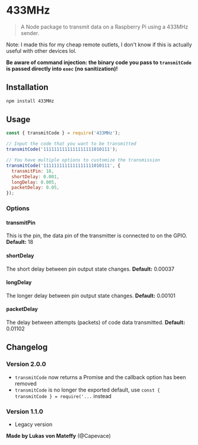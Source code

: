 # 433MHz
> A Node package to transmit data on a Raspberry Pi using a 433MHz sender.

Note: I made this for my cheap remote outlets, I don't know if this is actually useful with other devices lol.

**Be aware of command injection: the binary code you pass to `transmitCode` is passed directly into `exec` (no sanitization)!**

## Installation
```sh
npm install 433MHz
```

## Usage
```js
const { transmitCode } = require('433MHz');

// Input the code that you want to be transmitted
transmitCode('1111111111111111111010111');

// You have multiple options to customize the transmission
transmitCode('1111111111111111111010111', {
  transmitPin: 18,
  shortDelay: 0.001,
  longDelay: 0.005,
  packetDelay: 0.05,
});
```

### Options
#### transmitPin
This is the pin, the data pin of the transmitter is connected to on the GPIO.
**Default:** 18

#### shortDelay
The short delay between pin output state changes.
**Default:** 0.00037

#### longDelay
The longer delay between pin output state changes.
**Default:** 0.00101

#### packetDelay
The delay between attempts (packets) of code data transmitted.
**Default:** 0.01102

## Changelog
### Version 2.0.0
- `transmitCode` now returns a Promise and the callback option has been removed
- `transmitCode` is no longer the exported default, use `const { transmitCode } = require('...` instead

### Version 1.1.0
- Legacy version

**Made by Lukas von Mateffy** (@Capevace)
